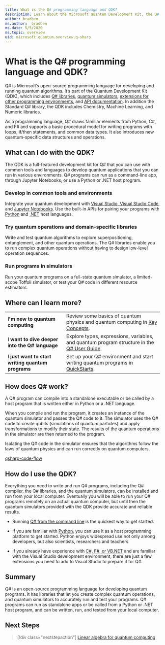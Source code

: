 ```yaml
---
title: What is the Q# programming language and QDK?
description: Learn about the Microsoft Quantum Development Kit, the Q# programming language, and how you can create quantum programs.
author: bradben
ms.author:  bradben
ms.date: 5/5/2020
ms.topic: overview
uid: microsoft.quantum.overview.q-sharp
---
```


# What is the Q# programming language and QDK?

Q# is Microsoft’s open-source programming language for developing and running quantum algorithms. It’s part of the Quantum Development Kit (QDK), which includes [Q# libraries](xref:microsoft.quantum.libraries), [quantum simulators](xref:microsoft.quantum.machines), [extensions for other programming environments](xref:microsoft.quantum.install), and [API documentation](xref:microsoft.quantum.standardlibsintro). In addition the Standard Q# library, the QDK includes Chemistry, Machine Learning, and Numeric libraries.

As a programming language, Q# draws familiar elements from Python, C#, and F# and supports a basic procedural model for writing programs with loops, if/then statements, and common data types. It also introduces new quantum-specific data structures and operations.

## What can I do with the QDK?

The QDK is a full-featured development kit for Q# that you can use with common tools and languages to develop quantum applications that you can run in various environments. Q# programs can run as a command-line app, through Jupyter Notebooks, or use a Python or .NET host program.

### Develop in common tools and environments

Integrate your quantum development with [Visual Studio, Visual Studio Code](xref:xref:microsoft.quantum.install.standalone), and [Jupyter Notebooks](xref:xref:microsoft.quantum.install.jupyter). Use the built-in APIs for pairing your programs with [Python](xref:xref:microsoft.quantum.install.python) and [.NET](xref:xref:microsoft.quantum.install.cs) host languages.

### Try quantum operations and domain-specific libraries

Write and test quantum algorithms to explore superpositioning, entanglement, and other quantum operations. The Q# libraries enable you to run complex quantum operations without having to design low-level operation sequences.

### Run programs in simulators

Run your quantum programs on a full-state quantum simulator, a limited-scope Toffoli simulator, or test your Q# code in different resource estimators. 

## Where can I learn more?

|||
| ---- | ---- |
| **I'm new to quantum computing** | Review some basics of quantum physics and quantum computing in [Key Concepts](xref:microsoft.quantum.overview.understanding).|
| **I want to dive deeper into the Q# language** | Explore types, expressions, variables, and quantum program structure in the [Q# User Guide](xref:microsoft.quantum.language.intro).|
| **I just want to start writing quantum programs** | Set up your Q# environment and start writing quantum programs in [QuickStarts](xref:microsoft.quantum.install).|

## How does Q# work?

A Q# program can compile into a standalone executable or be called by a host program that is written either in Python or a .NET language.

When you compile and run the program, it creates an instance of the quantum simulator and passes the Q# code to it. The simulator uses the Q# code to create qubits (simulations of quantum particles) and apply transformations to modify their state. The results of the quantum operations in the simulator are then returned to the program.  

Isolating the Q# code in the simulator ensures that the algorithms follow the laws of quantum physics and can run correctly on quantum computers.

[qsharp-code-flow](~/media/qsharp-code-flow.png)

## How do I use the QDK?

Everything you need to write and run Q# programs, including the Q# compiler, the Q# libraries, and the quantum simulators, can be installed and run from your local computer. Eventually you will be able to run your Q# programs remotely on an actual quantum computer, but until then the quantum simulators provided with the QDK provide accurate and reliable results.

- Running [Q# from the command line](xref:microsoft.quantum.install.standalone) is the quickest way to get started.

- If you are familiar with [Python](xref:microsoft.quantum.install.python), you can use it as a host programming platform to get started. Python enjoys widespread use not only among developers, but also scientists, researchers and teachers.

- If you already have experience with [C#, F#, or VB.NET](xref:microsoft.quantum.install.cs) and are familiar with the Visual Studio development environment, there are just a few extensions you need to add to Visual Studio to prepare it for Q#.  

## Summary

Q# is an open-source programming language for developing quantum programs. It has libraries that let you create complex quantum operations, and quantum simulators to accurately run and test your programs. Q# programs can run as standalone apps or be called from a Python or .NET host program, and can be written, run, and tested from your local computer.

## Next Steps

> [!div class="nextstepaction"]
> [Linear algebra for quantum computing](xref:microsoft.quantum.overview.algebra)